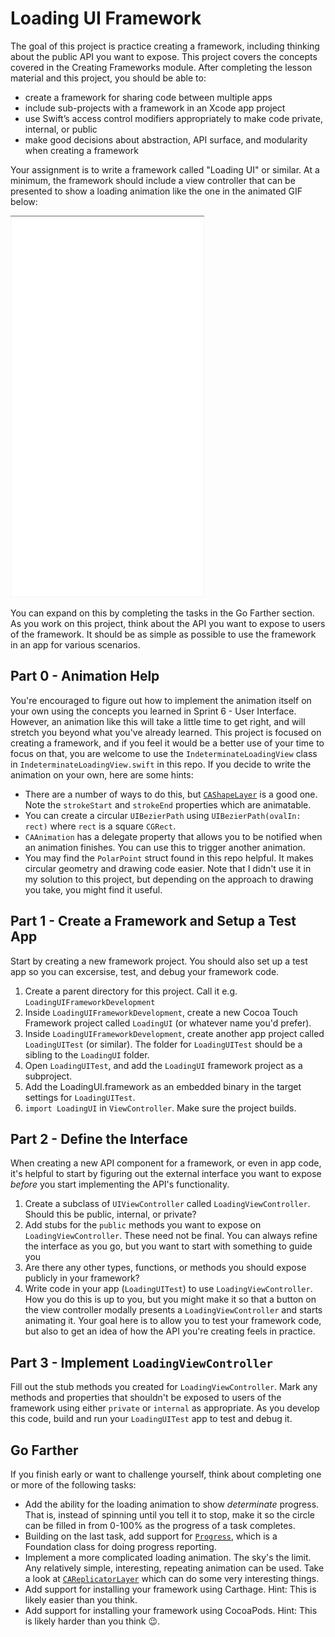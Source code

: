 # Loading UI Framework

The goal of this project is practice creating a framework, including thinking about the public API you want to expose. This project covers the concepts covered in the Creating Frameworks module. After completing the lesson material and this project, you should be able to:

- create a framework for sharing code between multiple apps
- include sub-projects with a framework in an Xcode app project
- use Swift’s access control modifiers appropriately to make code private, internal, or public
- make good decisions about abstraction, API surface, and modularity when creating a framework

Your assignment is to write a framework called "Loading UI" or similar. At a minimum, the framework should include a view controller that can be presented to show a loading animation like the one in the animated GIF below:

![Animated GIF](LoadingUI.gif)

You can expand on this by completing the tasks in the Go Farther section. As you work on this project, think about the API you want to expose to users of the framework. It should be as simple as possible to use the framework in an app for various scenarios.

## Part 0 - Animation Help

You're encouraged to figure out how to implement the animation itself on your own using the concepts you learned in Sprint 6 - User Interface. However, an animation like this will take a little time to get right, and will stretch you beyond what you've already learned. This project is focused on creating a framework, and if you feel it would be a better use of your time to focus on that, you are welcome to use the `IndeterminateLoadingView` class in `IndeterminateLoadingView.swift` in this repo. If you decide to write the animation on your own, here are some hints:

- There are a number of ways to do this, but [`CAShapeLayer`](https://developer.apple.com/documentation/quartzcore/cashapelayer) is a good one. Note the `strokeStart` and `strokeEnd` properties which are animatable.
- You can create a circular `UIBezierPath` using `UIBezierPath(ovalIn: rect)` where `rect` is a square `CGRect`.
- `CAAnimation` has a delegate property that allows you to be notified when an animation finishes. You can use this to trigger another animation.
- You may find the `PolarPoint` struct found in this repo helpful. It makes circular geometry and drawing code easier. Note that I didn't use it in my solution to this project, but depending on the approach to drawing you take, you might find it useful.

## Part 1 - Create a Framework and Setup a Test App

Start by creating a new framework project. You should also set up a test app so you can excersise, test, and debug your framework code.

1. Create a parent directory for this project. Call it e.g. `LoadingUIFrameworkDevelopment`
2. Inside `LoadingUIFrameworkDevelopment`, create a new Cocoa Touch Framework project called `LoadingUI` (or whatever name you'd prefer).
3. Inside `LoadingUIFrameworkDevelopment`, create another app project called `LoadingUITest` (or similar). The folder for `LoadingUITest` should be a sibling to the `LoadingUI` folder.
4. Open `LoadingUITest`, and add the `LoadingUI` framework project as a subproject.
5. Add the LoadingUI.framework as an embedded binary in the target settings for `LoadingUITest`.
6. `import LoadingUI` in `ViewController`. Make sure the project builds.

## Part 2 - Define the Interface

When creating a new API component for a framework, or even in app code, it's helpful to start by figuring out the external interface you want to expose _before_ you start implementing the API's functionality.

1. Create a subclass of `UIViewController` called `LoadingViewController`. Should this be public, internal, or private?
2. Add stubs for the `public` methods you want to expose on `LoadingViewController`. These need not be final. You can always refine the interface as you go, but you want to start with something to guide you
3. Are there any other types, functions, or methods you should expose publicly in your framework?
4. Write code in your app (`LoadingUITest`) to use `LoadingViewController`. How you do this is up to you, but you might make it so that a button on the view controller modally presents a `LoadingViewController` and starts animating it. Your goal here is to allow you to test your framework code, but also to get an idea of how the API you're creating feels in practice.

## Part 3 - Implement `LoadingViewController`

Fill out the stub methods you created for `LoadingViewController`. Mark any methods and properties that shouldn't be exposed to users of the framework using either `private` or `internal` as appropriate. As you develop this code, build and run your `LoadingUITest` app to test and debug it.

## Go Farther

If you finish early or want to challenge yourself, think about completing one or more of the following tasks:

- Add the ability for the loading animation to show _determinate_ progress. That is, instead of spinning until you tell it to stop, make it so the circle can be filled in from 0-100% as the progress of a task completes.
- Building on the last task, add support for [`Progress`](https://developer.apple.com/documentation/foundation/progress), which is a Foundation class for doing progress reporting.
- Implement a more complicated loading animation. The sky's the limit. Any relatively simple, interesting, repeating animation can be used. Take a look at [`CAReplicatorLayer`](https://developer.apple.com/library/ios/documentation/GraphicsImaging/Reference/CAReplicatorLayer_class) which can do some very interesting things.
- Add support for installing your framework using Carthage. Hint: This is likely easier than you think.
- Add support for installing your framework using CocoaPods. Hint: This is likely harder than you think 😉.
